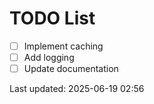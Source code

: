 # TODO List

- [ ] Implement caching
- [ ] Add logging
- [ ] Update documentation

Last updated: 2025-06-19 02:56
